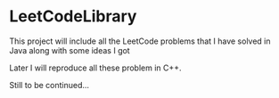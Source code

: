 # LeetCodeLibrary

This project will include all the LeetCode problems that I have solved in Java along with some ideas I got

Later I will reproduce all these problem in C++.

Still to be continued...
